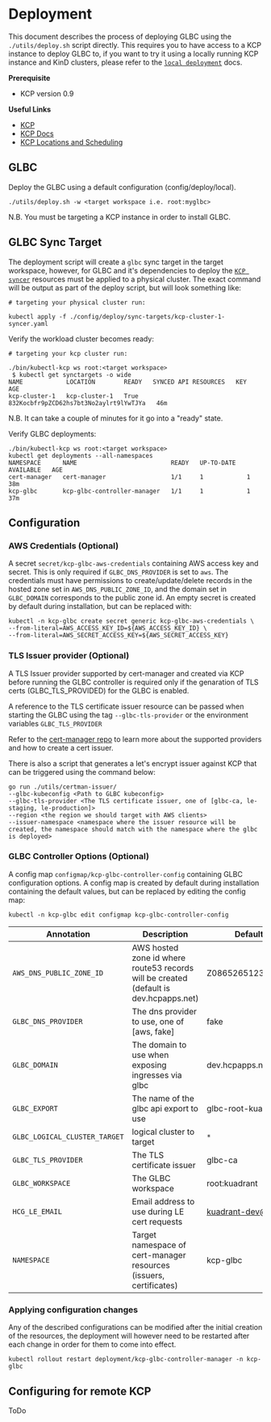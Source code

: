 # Deployment

This document describes the process of deploying GLBC using the `./utils/deploy.sh` script directly. 
This requires you to have access to a KCP instance to deploy GLBC to, if you want to try it using a locally running KCP instance and KinD clusters, please refer to the [`local deployment`](local_deployment.md) docs.

**Prerequisite**

* KCP version 0.9

**Useful Links**

* [KCP](https://github.com/kcp-dev/kcp)
* [KCP Docs](https://github.com/kcp-dev/kcp/blob/main/docs)
* [KCP Locations and Scheduling](https://github.com/kcp-dev/kcp/blob/main/docs/content/en/main/concepts/locations-and-scheduling.md)

## GLBC

Deploy the GLBC using a default configuration (config/deploy/local).

```
./utils/deploy.sh -w <target workspace i.e. root:myglbc>
```
N.B. You must be targeting a KCP instance in order to install GLBC.

## GLBC Sync Target

The deployment script will create a `glbc` sync target in the target workspace, however, for GLBC and it's dependencies to deploy the [`KCP syncer`](https://github.com/kcp-dev/kcp/blob/main/docs/content/en/main/concepts/syncer.md) resources must be applied to a physical cluster.
The exact command will be output as part of the deploy script, but will look something like:

```
# targeting your physical cluster run:

kubectl apply -f ./config/deploy/sync-targets/kcp-cluster-1-syncer.yaml
```

Verify the workload cluster becomes ready:
```
# targeting your kcp cluster run:

./bin/kubectl-kcp ws root:<target workspace>
 $ kubectl get synctargets -o wide
NAME            LOCATION        READY   SYNCED API RESOURCES   KEY                                      AGE
kcp-cluster-1   kcp-cluster-1   True                           832Kocbfr9pZCD62hs7bt3No2aylrt9lYwTJYa   46m
```
N.B. It can take a couple of minutes for it go into a "ready" state.

Verify GLBC deployments:
```
./bin/kubectl-kcp ws root:<target workspace>
kubectl get deployments --all-namespaces
NAMESPACE      NAME                          READY   UP-TO-DATE   AVAILABLE   AGE
cert-manager   cert-manager                  1/1     1            1           38m
kcp-glbc       kcp-glbc-controller-manager   1/1     1            1           37m
```

## Configuration

### AWS Credentials (Optional) 

A secret  `secret/kcp-glbc-aws-credentials` containing AWS access key and secret. This is only required if `GLBC_DNS_PROVIDER` is set to `aws`.
The credentials must have permissions to create/update/delete records in the hosted zone set in `AWS_DNS_PUBLIC_ZONE_ID`, and the
domain set in `GLBC_DOMAIN` corresponds to the public zone id. An empty secret is created by default during installation, 
but can be replaced with:

```
kubectl -n kcp-glbc create secret generic kcp-glbc-aws-credentials \
--from-literal=AWS_ACCESS_KEY_ID=${AWS_ACCESS_KEY_ID} \
--from-literal=AWS_SECRET_ACCESS_KEY=${AWS_SECRET_ACCESS_KEY}
```

### TLS Issuer provider (Optional) 

A TLS Issuer provider supported by cert-manager and created via KCP before running the GLBC controller is required only if the genaration of TLS certs (GLBC_TLS_PROVIDED) for the GLBC is enabled. 

A reference to the TLS certificate issuer resource can be passed when starting the GLBC using the tag `--glbc-tls-provider` or the environment variables `GLBC_TLS_PROVIDER`

Refer to the [cert-manager repo](https://github.com/cert-manager/cert-manager#cert-manager) to learn more about the supported providers and how to create a cert issuer.

There is also a script that generates a let's encrypt issuer against KCP that can be triggered using the command below:

```
go run ./utils/certman-issuer/ 
--glbc-kubeconfig <Path to GLBC kubeconfig> 
--glbc-tls-provider <The TLS certificate issuer, one of [glbc-ca, le-staging, le-production]> 
--region <the region we should target with AWS clients>
--issuer-namespace <namespace where the issuer resource will be created, the namespace should match with the namespace where the glbc is deployed>
```

### GLBC Controller Options (Optional)

A config map `configmap/kcp-glbc-controller-config` containing GLBC configuration options. A config map is created by 
default during installation containing the default values, but can be replaced by editing the config map:

```
kubectl -n kcp-glbc edit configmap kcp-glbc-controller-config
```

| Annotation                    | Description | Default value |
|-------------------------------| ----------- | ------------- |
| `AWS_DNS_PUBLIC_ZONE_ID`      |  AWS hosted zone id where route53 records will be created (default is dev.hcpapps.net) | Z08652651232L9P84LRSB |
| `GLBC_DNS_PROVIDER`           |  The dns provider to use, one of [aws, fake] | fake |
| `GLBC_DOMAIN`                 |  The domain to use when exposing ingresses via glbc | dev.hcpapps.net |
| `GLBC_EXPORT`                 | The name of the glbc api export to use | glbc-root-kuadrant |
| `GLBC_LOGICAL_CLUSTER_TARGET` | logical cluster to target | `*` |
| `GLBC_TLS_PROVIDER`           | The TLS certificate issuer | glbc-ca |
| `GLBC_WORKSPACE`              | The GLBC workspace| root:kuadrant |
| `HCG_LE_EMAIL`                | Email address to use during LE cert requests | kuadrant-dev@redhat.com |
| `NAMESPACE`                   | Target namespace of cert-manager resources (issuers, certificates) | kcp-glbc |

### Applying configuration changes

Any of the described configurations can be modified after the initial creation of the resources, the deployment will however 
need to be restarted after each change in order for them to come into effect.

`kubectl rollout restart deployment/kcp-glbc-controller-manager -n kcp-glbc`


## Configuring for remote KCP

ToDo 
